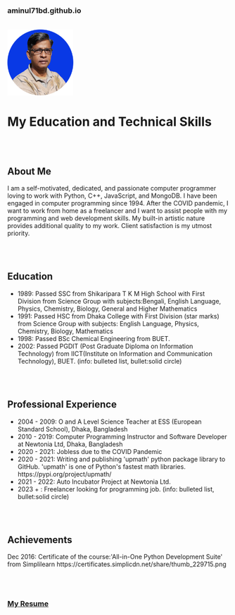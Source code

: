 <h3>aminul71bd.github.io</h3><br/>
<img src="./resources/final_photo-2_w240.png" height="150px" width="150px" alt="photo"/><br/>
<h1>My Education and Technical Skills</h1>


&nbsp;<br/>
&nbsp;<br/>
<h2>About Me</h2>
<p>I am a self-motivated, dedicated, and passionate computer programmer loving to work with Python, C++, JavaScript, and MongoDB. I have been engaged in computer programming since 1994. After the COVID pandemic, I want to work from home as a freelancer and I want to assist people with my programming and web development skills. My built-in artistic nature provides additional quality to my work. Client satisfaction is my utmost priority.</p>


&nbsp;<br/>
&nbsp;<br/>
<h2>Education</h2>
<ul>
<li>1989: Passed SSC from Shikaripara T K M High School with First Division from Science Group with subjects:Bengali, English Language, Physics, Chemistry, Biology, General and  Higher Mathematics
<li>1991: Passed HSC from Dhaka College with First Division (star marks) from Science Group  with subjects: English Language, Physics, Chemistry, Biology, Mathematics
<li>1998: Passed BSc Chemical Engineering from BUET.
<li>2002: Passed PGDIT (Post Graduate Diploma on Information Technology) from IICT(Institute on Information and Communication Technology), BUET.
(info: bulleted list, bullet:solid circle)
</ul>


&nbsp;<br/>
&nbsp;<br/>
<h2>Professional Experience</h2>
<ul>
<li>2004 - 2009: O and A Level Science Teacher at ESS (European Standard School), Dhaka, Bangladesh
<li>2010 - 2019: Computer Programming Instructor and Software Developer at Newtonia Ltd, Dhaka, Bangladesh
<li>2020 - 2021: Jobless due to the COVID Pandemic
<li>2020 - 2021: Writing and publishing 'upmath' python package library to GitHub. 'upmath' is one of Python's fastest math libraries.
          https://pypi.org/project/upmath/
<li>2021 - 2022: Auto Incubator Project at Newtonia Ltd. 
<li>2023 + : Freelancer looking for programming job.
(info: bulleted list, bullet:solid circle)
</ul>


&nbsp;<br/>
&nbsp;<br/>
<h2>Achievements</h2>
<p>Dec 2016: Certificate of the course:'All-in-One Python Development Suite' from Simplilearn https://certificates.simplicdn.net/share/thumb_229715.png </p>


&nbsp;<br/>
&nbsp;<br/>
<h3><a href="https://www.docdroid.net/ebeYZsF/a-k-m-aminul-islam-3-pdf">My Resume</a></h3>



